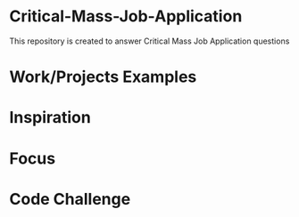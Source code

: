 # Critical-Mass-Job-Application
This repository is created to answer Critical Mass Job Application questions 

# Work/Projects Examples

# Inspiration

# Focus

# Code Challenge
